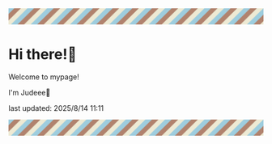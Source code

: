 <!-- Header image -->
<img src="./pokemon/pokemon_3.png" width="1000">

# Hi there!👋

Welcome to mypage!

I'm Judeee🐷

last updated: 2025/8/14 11:11

<!-- Footer image -->
<img src="./pokemon/pokemon_3.png" width="1000">
